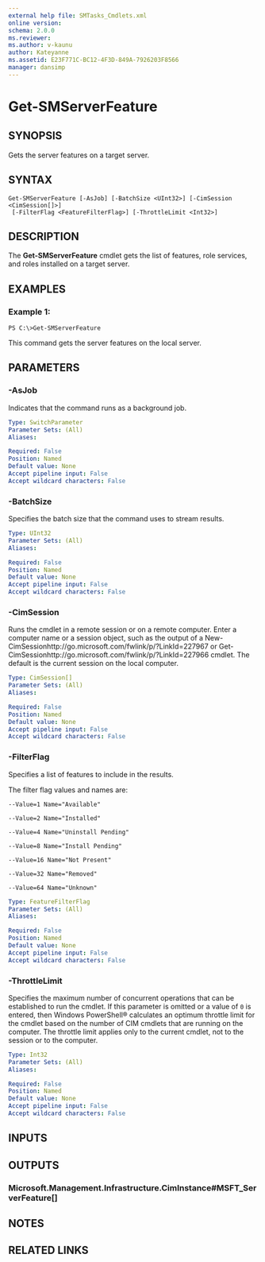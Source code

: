 ```yaml
---
external help file: SMTasks_Cmdlets.xml
online version: 
schema: 2.0.0
ms.reviewer:
ms.author: v-kaunu
author: Kateyanne
ms.assetid: E23F771C-BC12-4F3D-849A-7926203F8566
manager: dansimp
---
```


# Get-SMServerFeature

## SYNOPSIS
Gets the server features on a target server.

## SYNTAX

```
Get-SMServerFeature [-AsJob] [-BatchSize <UInt32>] [-CimSession <CimSession[]>]
 [-FilterFlag <FeatureFilterFlag>] [-ThrottleLimit <Int32>]
```

## DESCRIPTION
The **Get-SMServerFeature** cmdlet gets the list of features, role services, and roles installed on a target server.

## EXAMPLES

### Example 1:
```
PS C:\>Get-SMServerFeature
```

This command gets the server features on the local server.

## PARAMETERS

### -AsJob
Indicates that the command runs as a background job.

```yaml
Type: SwitchParameter
Parameter Sets: (All)
Aliases: 

Required: False
Position: Named
Default value: None
Accept pipeline input: False
Accept wildcard characters: False
```

### -BatchSize
Specifies the batch size that the command uses to stream results.

```yaml
Type: UInt32
Parameter Sets: (All)
Aliases: 

Required: False
Position: Named
Default value: None
Accept pipeline input: False
Accept wildcard characters: False
```

### -CimSession
Runs the cmdlet in a remote session or on a remote computer.
Enter a computer name or a session object, such as the output of a New-CimSessionhttp://go.microsoft.com/fwlink/p/?LinkId=227967 or Get-CimSessionhttp://go.microsoft.com/fwlink/p/?LinkId=227966 cmdlet.
The default is the current session on the local computer.

```yaml
Type: CimSession[]
Parameter Sets: (All)
Aliases: 

Required: False
Position: Named
Default value: None
Accept pipeline input: False
Accept wildcard characters: False
```

### -FilterFlag
Specifies a list of features to include in the results.

The filter flag values and names are: 

    --Value=1 Name="Available"

    --Value=2 Name="Installed" 

    --Value=4 Name="Uninstall Pending" 

    --Value=8 Name="Install Pending" 

    --Value=16 Name="Not Present" 

    --Value=32 Name="Removed" 

    --Value=64 Name="Unknown"

```yaml
Type: FeatureFilterFlag
Parameter Sets: (All)
Aliases: 

Required: False
Position: Named
Default value: None
Accept pipeline input: False
Accept wildcard characters: False
```

### -ThrottleLimit
Specifies the maximum number of concurrent operations that can be established to run the cmdlet.
If this parameter is omitted or a value of `0` is entered, then Windows PowerShell® calculates an optimum throttle limit for the cmdlet based on the number of CIM cmdlets that are running on the computer.
The throttle limit applies only to the current cmdlet, not to the session or to the computer.

```yaml
Type: Int32
Parameter Sets: (All)
Aliases: 

Required: False
Position: Named
Default value: None
Accept pipeline input: False
Accept wildcard characters: False
```

## INPUTS

## OUTPUTS

### Microsoft.Management.Infrastructure.CimInstance#MSFT_ServerFeature[]

## NOTES

## RELATED LINKS



